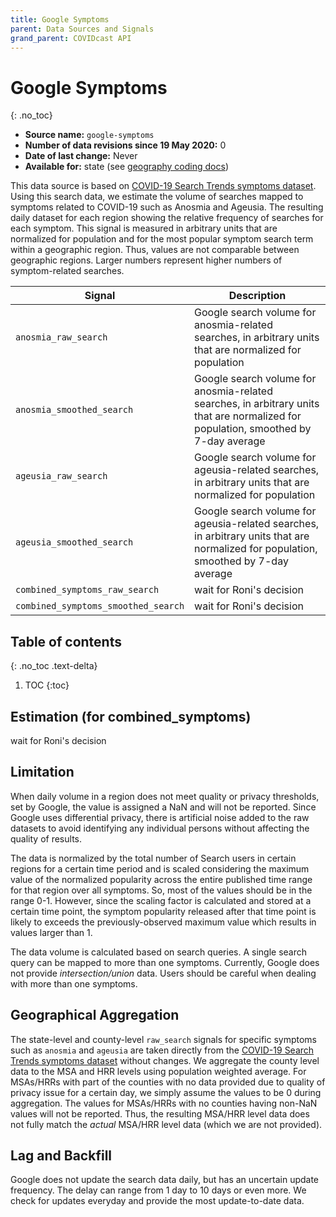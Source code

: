 ```yaml
---
title: Google Symptoms
parent: Data Sources and Signals
grand_parent: COVIDcast API
---
```


# Google Symptoms
{: .no_toc}

* **Source name:** `google-symptoms`
* **Number of data revisions since 19 May 2020:** 0
* **Date of last change:** Never
* **Available for:** state (see [geography coding docs](../covidcast_geography.md))

This data source is based on [COVID-19 Search Trends symptoms dataset](https://github.com/google-research/open-covid-19-data/tree/master/data/exports/search_trends_symptoms_dataset). Using this search data, we estimate the volume of searches mapped to symptoms related 
to COVID-19 such as Anosmia and Ageusia. The resulting daily dataset for each region 
showing the relative frequency of searches for each symptom.  This signal is measured 
in arbitrary units that are normalized for population and for the most popular symptom 
search term within a geographic region. Thus, values are not comparable between 
geographic regions. Larger numbers represent higher numbers of symptom-related 
searches.

| Signal | Description |
| --- | --- |
| `anosmia_raw_search` |  Google search volume for anosmia-related searches, in arbitrary units that are normalized for population |
| `anosmia_smoothed_search` | Google search volume for anosmia-related searches, in arbitrary units that are normalized for population, smoothed by 7-day average |
| `ageusia_raw_search` | Google search volume for ageusia-related searches, in arbitrary units that are normalized for population |
| `ageusia_smoothed_search` |  Google search volume for ageusia-related searches, in arbitrary units that are normalized for population, smoothed by 7-day average |
| `combined_symptoms_raw_search` | wait for Roni's decision |
| `combined_symptoms_smoothed_search` | wait for Roni's decision |



## Table of contents
{: .no_toc .text-delta}

1. TOC
{:toc}
## Estimation (for combined_symptoms)
wait for Roni's decision

## Limitation 
When daily volume in a region does not meet quality or privacy thresholds, set by Google, the value
is assigned a NaN and will not be reported. Since Google uses differential privacy, there is artificial 
noise added to the raw datasets to avoid identifying any individual persons without affecting the quality 
of results. 

The data is normalized by the total number of Search users in certain regions for 
a certain time period and is scaled considering the maximum value of the normalized
popularity across the entire published time range for that region over all symptoms. So, 
most of the values should be in the range 0-1. However, since the scaling factor is calculated 
and stored at a certain time point, the symptom popularity released after that time point is 
likely to exceeds the previously-observed maximum value which results in values larger than 1.

The data volume is calculated based on search queries. A single search query can be mapped to more 
than one symptoms. Currently, Google does not provide _intersection/union_ data. Users should be careful
when dealing with more than one symptoms. 



## Geographical Aggregation
The state-level and county-level `raw_search` signals for specific symptoms such as `anosmia` and `ageusia` are taken directly from the [COVID-19 Search Trends symptoms dataset](https://github.com/google-research/open-covid-19-data/tree/master/data/exports/search_trends_symptoms_dataset) without changes.  We aggregate the county level data to the MSA and HRR levels using population weighted average. For MSAs/HRRs with part of the counties with no data provided due to quality of privacy issue for a certain day, we simply assume the values to be 0 during aggregation. The values for MSAs/HRRs with no counties having non-NaN values will not be reported. Thus, the resulting MSA/HRR level data does not fully match the _actual_ MSA/HRR level data (which we are not provided).


## Lag and Backfill
Google does not update the search data daily, but has an uncertain update frequency. The delay can range from 1 day to 10 days or even more. We check for updates everyday and provide the most update-to-date data.


